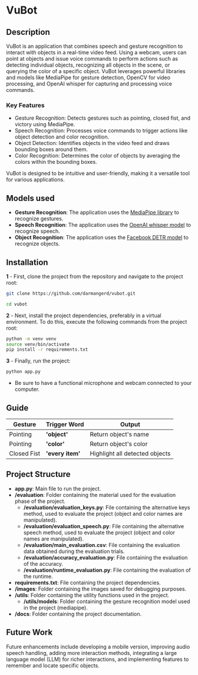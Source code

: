 # VuBot

## Description
VuBot is an application that combines speech and gesture recognition to interact with objects in a real-time video feed. Using a webcam, users can point at objects and issue voice commands to perform actions such as detecting individual objects, recognizing all objects in the scene, or querying the color of a specific object. VuBot leverages powerful libraries and models like MediaPipe for gesture detection, OpenCV for video processing, and OpenAI whisper for capturing and processing voice commands.

### Key Features
- Gesture Recognition: Detects gestures such as pointing, closed fist, and victory using MediaPipe.
- Speech Recognition: Processes voice commands to trigger actions like object detection and color recognition.
- Object Detection: Identifies objects in the video feed and draws bounding boxes around them.
- Color Recognition: Determines the color of objects by averaging the colors within the bounding boxes.
  
VuBot is designed to be intuitive and user-friendly, making it a versatile tool for various applications. 

## Models used
- **Gesture Recognition**: The application uses the [MediaPipe library](https://ai.google.dev/edge/mediapipe/solutions/vision/gesture_recognizer) to recognize gestures. 
- **Speech Recognition**: The application uses the [OpenAI whisper model](https://github.com/openai/whisper) to recognize speech.
- **Object Recognition**: The application uses the [Facebook DETR model](https://huggingface.co/facebook/detr-resnet-50) to recognize objects.

## Installation

**1** - First, clone the project from the repository and navigate to the project root:
```sh
git clone https://github.com/darmangerd/vubot.git

cd vubot
```
  
**2** - Next, install the project dependencies, preferably in a virtual environment. To do this, execute the following commands from the project root:
```sh
python -m venv venv
source venv/bin/activate
pip install -r requirements.txt
```

**3** - Finally, run the project:
```sh
python app.py
```
- Be sure to have a functional microphone and webcam connected to your computer.

## Guide

| Gesture            | Trigger Word      | Output                         |
|--------------------|-------------------|--------------------------------|
| Pointing | **'object'**      | Return object's name           |
| Pointing | **'color'**       | Return object's color          |
| Closed Fist        | **'every item'**  | Highlight all detected objects | 

## Project Structure
- **app.py**: Main file to run the project.
- **/evaluation**: Folder containing the material used for the evaluation phase of the project.
  - **/evaluation/evaluation_keys.py**: File containing the alternative keys method, used to evaluate the project (object and color names are manipulated).
  - **/evaluation/evaluation_speech.py**: File containing the alternative speech method, used to evaluate the project (object and color names are manipulated).
  - **/evaluation/main_evaluation.csv**: File containing the evaluation data obtained during the evaluation trials.
  - **/evaluation/accuracy_evaluation.py**: File containing the evaluation of the accuracy.
  - **/evaluation/runtime_evaluation.py**: File containing the evaluation of the runtime.
- **requirements.txt**: File containing the project dependencies.
- **/images**: Folder containing the images saved for debugging purposes.
- **/utils**: Folder containing the utility functions used in the project.
  - **/utils/models**: Folder containing the gesture recognition model used in the project (mediapipe).
- **/docs**: Folder containing the project documentation.


## Future Work
Future enhancements include developing a mobile version, improving audio speech handling, adding more interaction methods, integrating a large language model (LLM) for richer interactions, and implementing features to remember and locate specific objects.
